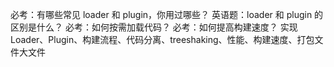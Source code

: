 必考：有哪些常见 loader 和 plugin，你用过哪些？
英语题：loader 和 plugin 的区别是什么？
必考：如何按需加载代码？
必考：如何提高构建速度？
实现Loader、Plugin、构建流程、代码分离、treeshaking、性能、构建速度、打包文件大文件
